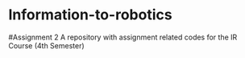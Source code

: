 # Information-to-robotics
#Assignment 2
A repository with assignment related codes for the IR Course (4th Semester)

